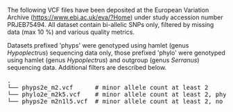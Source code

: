 The following VCF files have been deposited at the European Variation Archive (https://www.ebi.ac.uk/eva/?Home) under study accession number PRJEB75494. All dataset contain bi-allelic SNPs only, filtered by missing data (max 10 %) and various quality metrics.

Datasets prefixed 'phyps' were genotyped using hamlet (genus *Hypoplectrus*) sequencing data only, those prefixed 'phylo' were genotyped using hamlet (genus *Hypoplectrus*) and outgroup (genus *Serranus*) sequencing data. Additional filters are described below.

<pre>
.
└── phyps2e_m2.vcf      # minor allele count at least 2
└── phylo2e_m2k5.vcf    # minor allele count at least 2, physical distance between sites at least 5000 bp (used for IQ-TREE)
└── phyps2e_m2n1l5.vcf  # minor allele count at least 2, no missing data, filtered by linkage disequilibrium (see Methods; used for Admixture)
</pre>


